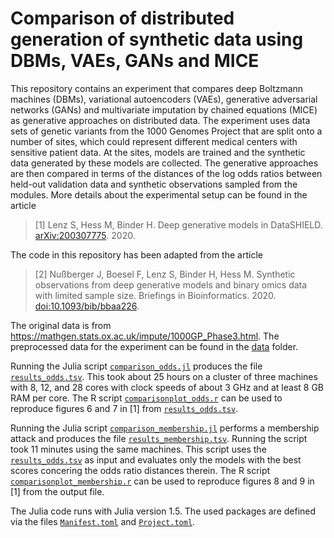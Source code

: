 # Comparison of distributed generation of synthetic data using DBMs, VAEs, GANs and MICE

This repository contains an experiment that compares deep Boltzmann machines (DBMs), variational autoencoders (VAEs), generative adversarial networks (GANs) and multivariate imputation by chained equations (MICE) as generative approaches on distributed data.
The experiment uses data sets of genetic variants from the 1000 Genomes Project that are split onto a number of sites, which could represent different medical centers with sensitive patient data.
At the sites, models are trained and the synthetic data generated by these models are collected.
The generative approaches are then compared in terms of the distances of the log odds ratios between held-out validation data and synthetic observations sampled from the modules.
More details about the experimental setup can be found in the article

> [1] Lenz S, Hess M, Binder H. Deep generative models in DataSHIELD. [arXiv:200307775](http://arxiv.org/abs/2003.07775). 2020.


The code in this repository has been adapted from the article

> [2] Nußberger J, Boesel F, Lenz S, Binder H, Hess M. Synthetic observations from deep generative models and binary omics data with limited sample size. Briefings in Bioinformatics. 2020. [doi:10.1093/bib/bbaa226](https://academic.oup.com/bib/advance-article/doi/10.1093/bib/bbaa226/5917048).

The original data is from https://mathgen.stats.ox.ac.uk/impute/1000GP_Phase3.html.
The preprocessed data for the experiment can be found in the [data](data) folder.

Running the Julia script [`comparison_odds.jl`](comparison_odds.jl) produces the file [`results_odds.tsv`](results_odds.tsv).
This took about 25 hours on a cluster of three machines with 8, 12, and 28 cores with clock speeds of about 3 GHz and at least 8 GB RAM per core.
The R script [`comparisonplot_odds.r`](comparisonplot_odds.r) can be used to reproduce figures 6 and 7 in [1] from [`results_odds.tsv`](results_odds.tsv).

Running the Julia script [`comparison_membership.jl`](comparison_membership.jl) performs a membership attack and produces the file [`results_membership.tsv`](results_membership.tsv).
Running the script took 11 minutes using the same machines.
This script uses the [`results_odds.tsv`](results_odds.tsv) as input and evaluates only the models with the best scores concering the odds ratio distances therein. The R script [`comparisonplot_membership.r`](comparisonplot_membership.r) can be used to reproduce figures 8 and 9 in [1] from the output file.

The Julia code runs with Julia version 1.5.
The used packages are defined via the files [`Manifest.toml`](Manifest.toml) and [`Project.toml`](Project.toml).

